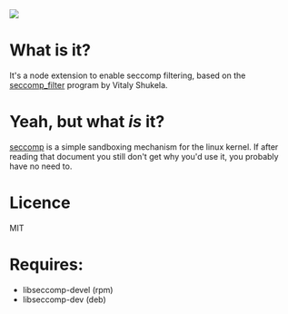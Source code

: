 <img src="http://gfxmonk.net/dist/status/project/node-seccomp.png">

# What is it?

It's a node extension to enable seccomp filtering, based on
the [seccomp_filter](https://github.com/vi/syscall_limiter/)
program by Vitaly Shukela.

# Yeah, but what _is_ it?

[seccomp][doc] is a simple sandboxing mechanism for the linux kernel.
If after reading that document you still don't get why you'd use it, you
probably have no need to.

[doc]: http://git.kernel.org/cgit/linux/kernel/git/torvalds/linux.git/tree/Documentation/prctl/seccomp_filter.txt?id=HEAD

# Licence

MIT

# Requires:

 * libseccomp-devel (rpm)
 * libseccomp-dev (deb)
